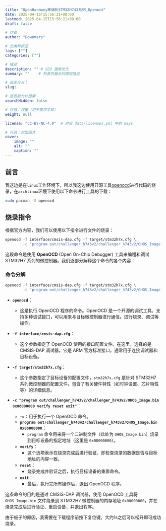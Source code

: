 ```yaml
---
title: "OpenHarmony移植到STM32H743系列_Openocd"
date: 2025-04-15T15:56:21+08:00
lastmod: 2025-04-15T15:56:21+08:00
draft: false

# 作者
author: "Downmars"

# 分类和标签
tags: [""]
categories: [""]

# 描述
description: "" # SEO 搜索优化
summary: ""    # 列表页展示的简短描述

# 自定义url
slug:

# 是否被允许搜索
searchHidden: false

# 可选：权重（用于置顶文章）
weight: null

license: "CC-BY-NC-4.0"  # 对应 data/licenses.yml 中的 keys

# 可选：封面图片
cover:
    image: ""
    alt: ""
    caption: ""
---
```


## 前言  
我这边是在`linux`工作环境下，所以我这边使用开源工具[openocd](https://openocd.org/)进行代码的烧录，在`archlinux`环境下使用以下命令进行工具的下载：  
```bash  
sudo pacman -S openocd  
```

## 烧录指令  
根据官方内容，我们可以使用以下指令进行文件的烧录：  
```bash  
openocd -f interface/cmsis-dap.cfg -f target/stm32h7x.cfg \
        -c "program out/challenger_h743v2/challenger_h743v2/OHOS_Image.bin 0x08000000 verify reset exit"
```
这段命令是使用 **OpenOCD** (Open On-Chip Debugger) 工具来编程和调试 STM32H7 系列的微控制器。我们逐部分解释这个命令的各个内容：

### 命令分解

```bash
openocd -f interface/cmsis-dap.cfg -f target/stm32h7x.cfg \
        -c "program out/challenger_h743v2/challenger_h743v2/OHOS_Image.bin 0x08000000 verify reset exit"
```

 - **`openocd`**：
   - 这是执行 OpenOCD 程序的命令。OpenOCD 是一个开源的调试工具，支持多种调试接口，可以用来与目标微控制器进行通信，进行烧录、调试等操作。

 - **`-f interface/cmsis-dap.cfg`**：
   - 这个参数指定了 OpenOCD 使用的接口配置文件。在这里，选择的是 CMSIS-DAP 调试器，它是 ARM 官方标准接口，通常用于连接调试器和目标设备。

 - **`-f target/stm32h7x.cfg`**：
   - 这个参数指定了目标设备的配置文件，`stm32h7x.cfg` 是针对 STM32H7 系列微控制器的配置文件，包含了有关硬件特性（如时钟设置、芯片特性等）的详细信息。

 - **`-c "program out/challenger_h743v2/challenger_h743v2/OHOS_Image.bin 0x08000000 verify reset exit"`**：
   - **`-c`**：用于执行一个 OpenOCD 命令。
   - **`program out/challenger_h743v2/challenger_h743v2/OHOS_Image.bin 0x08000000`**：
     - `program` 命令用来将一个二进制文件（此处为 `OHOS_Image.bin`）烧录到目标设备的指定地址（这里是 `0x08000000`）。
   - **`verify`**：
     - 这个选项表示在烧录完成后进行验证，即检查烧录的数据是否与目标地址的内容一致。
   - **`reset`**：
     - 烧录完成并验证之后，执行目标设备的重置命令。
   - **`exit`**：
     - 最后，执行完所有操作后，退出 OpenOCD 程序。

这条命令的目的是通过 CMSIS-DAP 调试器，使用 OpenOCD 工具将 `OHOS_Image.bin` 文件烧录到 STM32H7 微控制器的内存地址 `0x08000000`，并在烧录完成后进行验证、重启设备，并退出程序。

由于板子的原因，我需要在下载程序前按下复位键，大约1s之后可以松开即可成功烧录。
